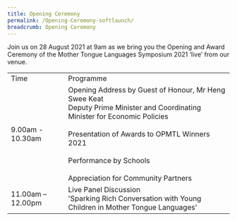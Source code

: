 ```yaml
---
title: Opening Ceremony
permalink: /Opening-Ceremony-softlaunch/
breadcrumb: Opening Ceremony
---
```


<html>
<body>
<style>
 iframe{
border : 0;
width:80% ;
}
 </style>
<!-- Global site tag (gtag.js) - Google Ads: 726049306 -->
<script async src="https://www.googletagmanager.com/gtag/js?id=AW-726049306"></script>
<script>
  window.dataLayer = window.dataLayer || [];
  function gtag(){dataLayer.push(arguments);}
  gtag('js', new Date());

  gtag('config', 'AW-726049306');
</script>
<div>
<p>Join us on 28 August 2021 at 9am as we bring you the Opening and Award Ceremony of the Mother Tongue Languages Symposium 2021 ‘live’ from our venue.</p>
 
<table>
  <tr>
    <td>Time</td>
    <td>Programme</td>
  </tr>
  <tr>
    <td>9.00am - 10.30am</td>
    <td>
      Opening Address by Guest of Honour, Mr Heng Swee Keat<br/>
      Deputy Prime Minister and Coordinating Minister for Economic Policies<br/><br/>
      Presentation of Awards to OPMTL Winners 2021<br/><br/>
      Performance by Schools<br/><br/>
      Appreciation for Community Partners
    </td>
  </tr>
  <tr>
    <td>11.00am – 12.00pm</td>
    <td>
      Live Panel Discussion<br/>
      'Sparking Rich Conversation with Young Children in Mother Tongue Languages'
    </td>
  </tr>
</table>
  
</div>
